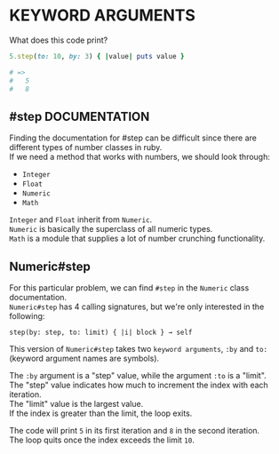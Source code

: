 # KEYWORD ARGUMENTS

What does this code print?

```ruby
5.step(to: 10, by: 3) { |value| puts value }    

# =>
#   5
#   8
```



## #step DOCUMENTATION
Finding the documentation for #step can be difficult since there are different types of number classes in ruby. <br>
If we need a method that works with numbers, we should look through:
- `Integer`
- `Float`
- `Numeric`
- `Math`

`Integer` and `Float` inherit from `Numeric`. <br>
`Numeric` is basically the superclass of all numeric types. <br>
`Math` is a module that supplies a lot of number crunching functionality. 



## Numeric#step
For this particular problem, we can find `#step` in the `Numeric` class documentation. <br>
`Numeric#step` has 4 calling signatures, but we're only interested in the following: 

`step(by: step, to: limit) { |i| block } → self`

This version of `Numeric#step` takes two `keyword arguments`, `:by` and `to:` (keyword argument names are symbols). 

The `:by` argument is a "step" value, while the argument `:to` is a "limit". <br>
The "step" value indicates how much to increment the index with each iteration. <br>
The "limit" value is the largest value. <br>
If the index is greater than the limit, the loop exits. 

The code will print `5` in its first iteration and `8` in the second iteration. <br>
The loop quits once the index exceeds the limit `10`. 